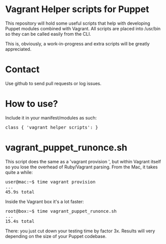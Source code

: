 Vagrant Helper scripts for Puppet
=================================

This repository will hold some useful scripts that help with developing Puppet modules combined with Vagrant. All scripts are placed into /usr/bin so they can be called easily from the CLI.

This is, obviously, a work-in-progress and extra scripts will be greatly appreciated.

Contact
=======

Use github to send pull requests or log issues.

How to use?
===========

Include it in your manifest/modules as such:

<pre>class { 'vagrant_helper_scripts': } </pre>

vagrant_puppet_runonce.sh
=========================

This script does the same as a 'vagrant provision <boxname>', but within Vagrant itself so you lose the overhead of Ruby/Vagrant parsing. From the Mac, it takes quite a while:

<pre>user@mac:~$ time vagrant provision <boxname>
...
45.9s total</pre>

Inside the Vagrant box it's a lot faster:

<pre>root@box:~$ time vagrant_puppet_runonce.sh
...
15.4s total</pre>

There: you just cut down your testing time by factor 3x. Results will very depending on the size of your Puppet codebase.
